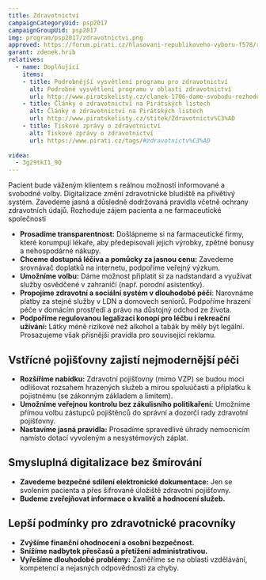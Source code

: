 ```yaml
---
title: Zdravotnictví
campaignCategoryUid: psp2017
campaignGroupUid: psp2017
img: program/psp2017/zdravotnictvi.png
approved: https://forum.pirati.cz/hlasovani-republikoveho-vyboru-f578/rv-27-2016-program-2017-zdravotnictvi-r-h-1-k-t36869-10.html
garant: zdenek.hrib
relatives:
  - name: Doplňující
    items:
    - title: Podrobnější vysvětlení programu pro zdravotnictví
      alt: Podrobné vysvětlení programu v oblasti zdravotnictví
      url: http://www.piratskelisty.cz/clanek-1706-dame-svobodu-rozhodovani-pacientum-i-zdravotnikum
    - title: Články o zdravotnictví na Pirátských listech
      alt: Články o zdravotnictví na Pirátských listech
      url: http://www.piratskelisty.cz/stitek/Zdravotnictv%C3%AD
    - title: Tiskové zprávy o zdravotnictví
      alt: Tiskové zprávy o zdravotnictví
      url: https://www.pirati.cz/tags/#zdravotnictv%C3%AD
      
videa:
  - 3g29tkI1_9Q
---
```


Pacient bude váženým klientem s reálnou možností informované a svobodné volby. Digitalizace změní zdravotnické bludiště na přívětivý systém. Zavedeme jasná a důsledně dodržovaná pravidla včetně ochrany zdravotních údajů. Rozhoduje zájem pacienta a ne farmaceutické společnosti

* **Prosadíme transparentnost:** Došlápneme si na farmaceutické firmy, které
  korumpují lékaře, aby předepisovali jejich výrobky, zpětné bonusy a
  nehospodárné nákupy.
* **Chceme dostupná léčiva a pomůcky za jasnou cenu:** Zavedeme
  srovnávač doplatků na internetu, podpoříme veřejný výzkum.
* **Umožníme volbu:** Dáme možnost připlatit si za nadstandard a využívat
  služby osvědčené v zahraničí (např. porodní asistentky).
* **Propojíme zdravotní a sociální systém v dlouhodobé péči**: Narovnáme
  platby za stejné služby v LDN a domovech seniorů. Podpoříme hrazení péče
  v domácím prostředí a právo na důstojný odchod ze života.
* **Podpoříme regulovanou legalizaci konopí pro léčbu i rekreační užívání:**
  Látky méně rizikové než alkohol a tabák by měly být legální. Prosazujeme
  však přísnější pravidla pro související reklamu.

## Vstřícné pojišťovny zajistí nejmodernější péči

* **Rozšíříme nabídku:** Zdravotní pojišťovny (mimo VZP) se budou moci
  odlišovat rozsahem hrazených služeb a mírou spoluúčasti a příplatku k
  pojistnému (se zákonným základem a limitem).
* **Umožníme veřejnou kontrolu bez zákulisního politikaření:** Umožníme
  přímou volbu zástupců pojištěnců do správní a dozorčí rady zdravotní pojišťovny.
* **Nastavíme jasná pravidla:** Prosadíme spravedlivé úhrady nemocnicím
  namísto dotací vyvoleným a nesystémových záplat.

## Smysluplná digitalizace bez šmírování

* **Zavedeme bezpečné sdílení elektronické dokumentace:** Jen se svolením
  pacienta a přes šifrované úložiště zdravotní pojišťovny.
* **Budeme zveřejňovat informace o kvalitě a hodnocení služeb.**

## Lepší podmínky pro zdravotnické pracovníky

* **Zvýšíme finanční ohodnocení a osobní bezpečnost.**
* **Snížíme nadbytek přesčasů a přetížení administrativou.**
* **Vyřešíme dlouhodobé problémy:** Zaměříme se na oblasti vzdělávání,
  kompetencí a nejasných odpovědnosti za chyby.

